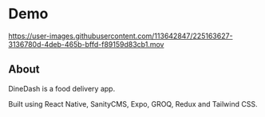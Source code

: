 # Demo


https://user-images.githubusercontent.com/113642847/225163627-3136780d-4deb-465b-bffd-f89159d83cb1.mov


## About

DineDash is a food delivery app. 

Built using React Native, SanityCMS, Expo, GROQ, Redux and Tailwind CSS.
